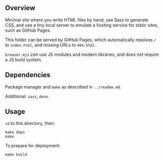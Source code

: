 ## Overview

Minimal site where you write HTML files by hand, use Sass to generate CSS, and use a tiny local server to emulate a hosting service for static sites, such as GitHub Pages.

This folder can be served by GitHub Pages, which automatically resolves `/` to `index.html`, and missing URLs to `404.html`.

`browser.mjs` _can_ use JS modules and modern libraries, and does _not_ require a JS build system.

## Dependencies

Package manager and `make` as described in `../readme.md`.

Additional: `sass`, `deno`.

## Usage

`cd` to this directory, then:

    make deps
    make

To prepare for deployment:

    make build
